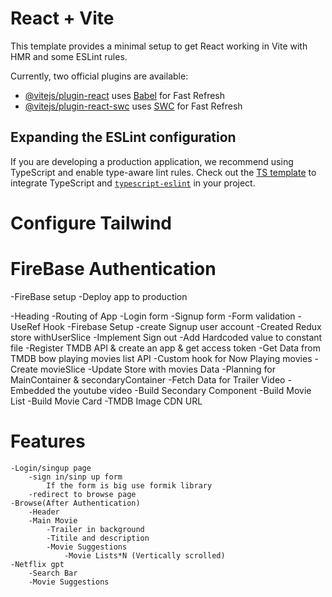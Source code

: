 # React + Vite

This template provides a minimal setup to get React working in Vite with HMR and some ESLint rules.

Currently, two official plugins are available:

- [@vitejs/plugin-react](https://github.com/vitejs/vite-plugin-react/blob/main/packages/plugin-react/README.md) uses [Babel](https://babeljs.io/) for Fast Refresh
- [@vitejs/plugin-react-swc](https://github.com/vitejs/vite-plugin-react-swc) uses [SWC](https://swc.rs/) for Fast Refresh

## Expanding the ESLint configuration

If you are developing a production application, we recommend using TypeScript and enable type-aware lint rules. Check out the [TS template](https://github.com/vitejs/vite/tree/main/packages/create-vite/template-react-ts) to integrate TypeScript and [`typescript-eslint`](https://typescript-eslint.io) in your project.


# Configure Tailwind

# FireBase Authentication
-FireBase setup
-Deploy app to production

-Heading
-Routing of App
-Login form
-Signup form
-Form validation
-UseRef Hook
-Firebase Setup
-create Signup user account
-Created Redux store withUserSlice
-Implement Sign out
-Add Hardcoded value to constant file
-Register TMDB API & create an app & get access token
-Get Data from TMDB bow playing movies list API
-Custom hook for Now Playing movies
-Create movieSlice
-Update Store with movies Data
-Planning for MainContainer & secondaryContainer
-Fetch Data for Trailer Video
-Embedded the youtube video
-Build Secondary Component
-Build Movie List
-Build Movie Card
-TMDB Image CDN URL


# Features
    -Login/singup page
        -sign in/sinp up form
            If the form is big use formik library
        -redirect to browse page
    -Browse(After Authentication)
        -Header
        -Main Movie
            -Trailer in background
            -Titile and description
            -Movie Suggestions
                -Movie Lists*N (Vertically scrolled)
    -Netflix gpt
        -Search Bar
        -Movie Suggestions

